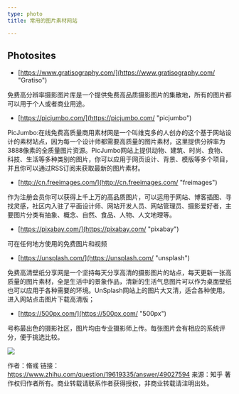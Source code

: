 ```yaml
---
type: photo
title: 常用的图片素材网站

---
```


## Photosites

- [https://www.gratisography.com/](https://www.gratisography.com/ "Gratiso")
 
免费高分辨率摄影图片库是一个提供免费高品质摄影图片的集散地，所有的图片都可以用于个人或者商业用途。


- [https://picjumbo.com/](https://picjumbo.com/ "picjumbo")

PicJumbo:在线免费高质量商用素材网是一个叫维克多的人创办的这个基于网站设计的素材站点，因为每一个设计师都需要高质量的图片素材，这里提供分辨率为3888像素的全质量图片资源。PicJumbo网站上提供动物、建筑、时尚、食物、科技、生活等多种类别的图片，你可以应用于网页设计、背景、模版等多个项目，并且你可以通过RSS订阅来获取最新的图片素材。

- [http://cn.freeimages.com/](http://cn.freeimages.com/ "freimages")

作为注册会员你可以获得上千上万的高品质图片，可以运用于网站、博客插图、寻找灵感，社区内入驻了平面设计师、网站开发人员、网站管理员、摄影爱好者，主要图片分类有抽象、概念、自然、食品、人物、人文地理等。


- [https://pixabay.com/](https://pixabay.com/ "pixabay")

可在任何地方使用的免费图片和视频


- [https://unsplash.com/](https://unsplash.com/ "unsplash")

免费高清壁纸分享网是一个坚持每天分享高清的摄影图片的站点，每天更新一张高质量的图片素材，全是生活中的景象作品，清新的生活气息图片可以作为桌面壁纸也可以应用于各种需要的环境。UnSplash网站上的图片大又清，适合各种使用。进入网站点击图片下载高清版；

- [https://500px.com/](https://500px.com/ "500px")

号称最出色的摄影社区，图片均由专业摄影师上传。每张图片会有相应的系统评分，便于挑选比较。

![](https://ws1.sinaimg.cn/large/005WXpR7ly1fj8ya66yljj31hc0zkatu.jpg)




作者：脩彧
链接：https://www.zhihu.com/question/19619335/answer/49027594
来源：知乎
著作权归作者所有。商业转载请联系作者获得授权，非商业转载请注明出处。
